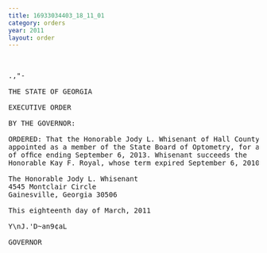 ```yaml
---
title: 16933034403_18_11_01
category: orders
year: 2011
layout: order
---
```


<pre> 

.,"-

THE STATE OF GEORGIA

EXECUTIVE ORDER

BY THE GOVERNOR:

ORDERED: That the Honorable Jody L. Whisenant of Hall County, Georgia, is
appointed as a member of the State Board of Optometry, for a term
of ofﬁce ending September 6, 2013. Whisenant succeeds the
Honorable Kay F. Royal, whose term expired September 6, 2010.

The Honorable Jody L. Whisenant
4545 Montclair Circle
Gainesville, Georgia 30506

This eighteenth day of March, 2011

Y\nJ.'D~an9¢aL

GOVERNOR

</pre>
